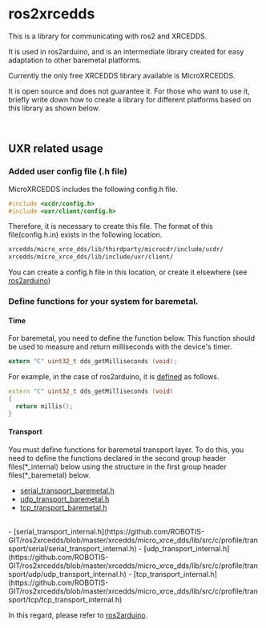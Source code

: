 # ros2xrcedds

This is a library for communicating with ros2 and XRCEDDS.

It is used in ros2arduino, and is an intermediate library created for easy adaptation to other baremetal platforms.

Currently the only free XRCEDDS library available is MicroXRCEDDS.

It is open source and does not guarantee it. For those who want to use it, briefly write down how to create a library for different platforms based on this library as shown below.

<br>

## UXR related usage

### Added user config file (.h file)
MicroXRCEDDS includes the following config.h file.
```c
#include <ucdr/config.h>
#include <uxr/client/config.h>
```
Therefore, it is necessary to create this file. The format of this file(config.h.in) exists in the following location.
```bash
xrcedds/micro_xrce_dds/lib/thirdparty/microcdr/include/ucdr/
xrcedds/micro_xrce_dds/lib/include/uxr/client/
```
You can create a config.h file in this location, or create it elsewhere (see [ros2arduino](https://github.com/ROBOTIS-GIT/ros2arduino/blob/master/src/uxr/client/config.h))

### Define functions for your system for baremetal.
#### Time
For baremetal, you need to define the function below. 
This function should be used to measure and return milliseconds with the device's timer.
```c
extern "C" uint32_t dds_getMilliseconds (void);
```
For example, in the case of ros2arduino, it is [defined](https://github.com/ROBOTIS-GIT/ros2arduino/blob/master/src/uxr/xrcedds_time.cpp) as follows.
```cpp
extern "C" uint32_t dds_getMilliseconds (void)
{
  return millis();
}
```

#### Transport
You must define functions for baremetal transport layer.
To do this, you need to define the functions declared in the second group header files(\*_internal) below using the structure in the first group header files(\*_baremetal) below.

- [serial_transport_baremetal.h](https://github.com/ROBOTIS-GIT/ros2xrcedds/blob/master/xrcedds/micro_xrce_dds/lib/include/uxr/client/profile/transport/serial/serial_transport_baremetal.h)
- [udp_transport_baremetal.h](https://github.com/ROBOTIS-GIT/ros2xrcedds/blob/master/xrcedds/micro_xrce_dds/lib/include/uxr/client/profile/transport/udp/udp_transport_baremetal.h)
- [tcp_transport_baremetal.h](https://github.com/ROBOTIS-GIT/ros2xrcedds/blob/master/xrcedds/micro_xrce_dds/lib/include/uxr/client/profile/transport/tcp/tcp_transport_baremetal.h)
<br>
- [serial_transport_internal.h](https://github.com/ROBOTIS-GIT/ros2xrcedds/blob/master/xrcedds/micro_xrce_dds/lib/src/c/profile/transport/serial/serial_transport_internal.h)
- [udp_transport_internal.h](https://github.com/ROBOTIS-GIT/ros2xrcedds/blob/master/xrcedds/micro_xrce_dds/lib/src/c/profile/transport/udp/udp_transport_internal.h)
- [tcp_transport_internal.h](https://github.com/ROBOTIS-GIT/ros2xrcedds/blob/master/xrcedds/micro_xrce_dds/lib/src/c/profile/transport/tcp/tcp_transport_internal.h)

In this regard, please refer to [ros2arduino](https://github.com/ROBOTIS-GIT/ros2arduino/tree/master/src/uxr/client/profile/transport).


